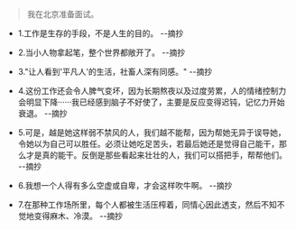 >我在北京准备面试。

- 1.工作是生存的手段，不是人生的目的。 --摘抄

- 2.当小人物拿起笔，整个世界都敞开了。 --摘抄

- 3."让人看到'平凡人'的生活，社畜人深有同感。" --摘抄

- 4.这份工作还会令人脾气变坏，因为长期熬夜以及过度劳累，人的情绪控制力会明显下降······我已经感到脑子不好使了，主要是反应变得迟钝，记忆力开始衰退。 --摘抄

- 5.可是，越是她这样弱不禁风的人，我们越不能帮，因为帮她无异于误导她，令她以为自己可以胜任。必须让她吃足苦头，若最后她还是觉得自己能干，那么才是真的能干。反倒是那些看起来壮壮的人，我们可以搭把手，帮帮他们。 --摘抄

- 6.我想一个人得有多么空虚或自卑，才会这样吹牛啊。 --摘抄

- 7.在那种工作场所里，每个人都被生活压榨着，同情心因此透支，然后不知不觉地变得麻木、冷漠。 --摘抄
